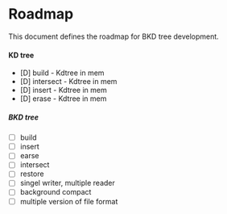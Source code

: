 # Roadmap

This document defines the roadmap for BKD tree development.

#### KD tree
- [D] build - Kdtree in mem
- [D] intersect - Kdtree in mem
- [D] insert - Kdtree in mem
- [D] erase - Kdtree in mem

##### BKD tree
- [ ] build
- [ ] insert 
- [ ] earse
- [ ] intersect
- [ ] restore
- [ ] singel writer, multiple reader
- [ ] background compact
- [ ] multiple version of file format
